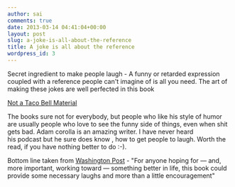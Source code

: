 ```yaml
---
author: sai
comments: true
date: 2013-03-14 04:41:04+00:00
layout: post
slug: a-joke-is-all-about-the-reference
title: A joke is all about the reference
wordpress_id: 3
---
```


Secret ingredient to make people laugh - A funny or retarded expression coupled with a reference people can't imagine of is all you need. The art of making these jokes are well perfected in this book

[Not a Taco Bell Material](http://d.gr-assets.com/books/1333128127l/13568887.jpg) 

The books sure not for everybody, but people who like his style of humor are usually people who love to see the funny side of things, even when shit gets bad. Adam corolla is an amazing writer. I have never heard his podcast but he sure does know , how to get people to laugh. Worth the read, if you have nothing better to do :-).

Bottom line taken from [Washington Post](http://www.washingtontimes.com/news/2012/aug/17/book-review-not-taco-bell-material/?page=all) - "For anyone hoping for — and, more important, working toward — something better in life, this book could provide some necessary laughs and more than a little encouragement"
